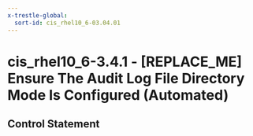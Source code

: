 ```yaml
---
x-trestle-global:
  sort-id: cis_rhel10_6-03.04.01
---
```


# cis_rhel10_6-3.4.1 - \[REPLACE_ME\] Ensure The Audit Log File Directory Mode Is Configured (Automated)

## Control Statement
